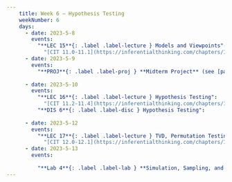 ```yaml
---
    title: Week 6 – Hypothesis Testing
    weekNumber: 6
    days:
      - date: 2023-5-8
        events:
          "**LEC 15**{: .label .label-lecture } Models and Viewpoints":
            "[CIT 11.0-11.1](https://inferentialthinking.com/chapters/11/Testing_Hypotheses.html)"
      - date: 2023-5-9
        events:
          "**PROJ**{: .label .label-proj } **Midterm Project** (see [partner guidelines](project-partners))":
          
      - date: 2023-5-10
        events:
          "**LEC 16**{: .label .label-lecture } Hypothesis Testing":
            "[CIT 11.2-11.4](https://inferentialthinking.com/chapters/11/2/Multiple_Categories.html)"
          "**DIS 6**{: .label .label-disc } Hypothesis Testing":
                
      - date: 2023-5-12
        events:
          "**LEC 17**{: .label .label-lecture } TVD, Permutation Testing":
            "[CIT 12.0-12.1](https://inferentialthinking.com/chapters/12/Comparing_Two_Samples.html)"
      - date: 2023-5-13
        events:
          
          "**Lab 4**{: .label .label-lab } **Simulation, Sampling, and Hypothesis Testing**":
---
```

